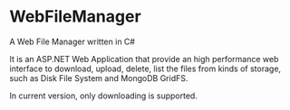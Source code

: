 WebFileManager
==============

A Web File Manager written in C#

It is an ASP.NET Web Application that provide an high performance web interface to download, upload, delete, list the files from kinds of storage, such as Disk File System and MongoDB GridFS.

In current version, only downloading is supported.

